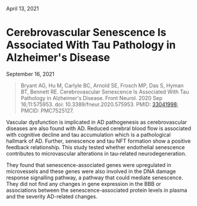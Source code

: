April 13, 2021

# Cerebrovascular Senescence Is Associated With Tau Pathology in Alzheimer's Disease

September 16, 2021

> Bryant AG, Hu M, Carlyle BC, Arnold SE, Frosch MP, Das S, Hyman BT, Bennett
> RE. Cerebrovascular Senescence Is Associated With Tau Pathology in Alzheimer's
> Disease. Front Neurol. 2020 Sep 16;11:575953. doi: 10.3389/fneur.2020.575953.
> PMID: [33041998](https://pubmed.ncbi.nlm.nih.gov/33041998); PMCID: PMC7525127.

Vascular dysfunction is implicated in AD pathogenesis as cerebrovascular
diseases are also found with AD. Reduced cerebral blood flow is associated with
cognitive decline and tau accumulation which is a pathological hallmark of AD.
Further, senescence and tau NFT formation show a positive feedback relationship.
This study tested whether endothelial senescence contributes to microvascular
alterations in tau-related neurodegeneration.

They found that senescence-associated genes were upregulated in microvessels and
these genes were also involved in the DNA damage response signalling pathway,
a pathway that could mediate senescence. They did not find any changes
in gene expression in the BBB or associations between the senescence-associated
protein levels in plasma and the severity AD-related changes.
